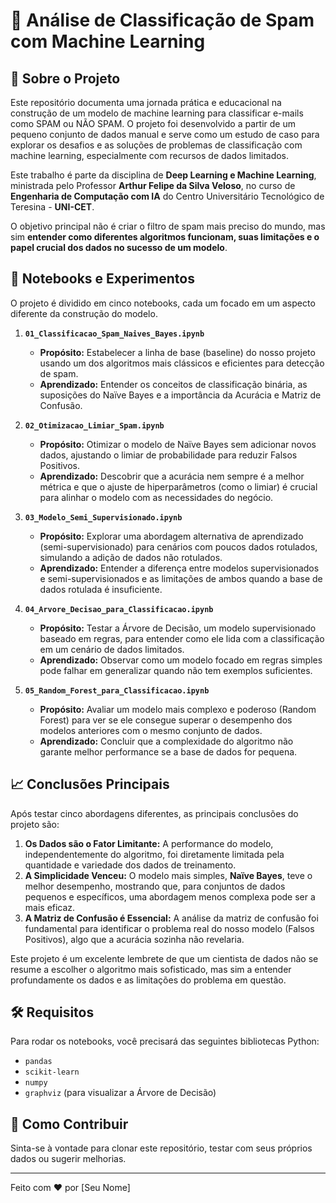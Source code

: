 # 🤖 Análise de Classificação de Spam com Machine Learning

## 📖 Sobre o Projeto

Este repositório documenta uma jornada prática e educacional na construção de um modelo de machine learning para classificar e-mails como SPAM ou NÃO SPAM. O projeto foi desenvolvido a partir de um pequeno conjunto de dados manual e serve como um estudo de caso para explorar os desafios e as soluções de problemas de classificação com machine learning, especialmente com recursos de dados limitados.

Este trabalho é parte da disciplina de **Deep Learning e Machine Learning**, ministrada pelo Professor **Arthur Felipe da Silva Veloso**, no curso de **Engenharia de Computação com IA** do Centro Universitário Tecnológico de Teresina - **UNI-CET**.

O objetivo principal não é criar o filtro de spam mais preciso do mundo, mas sim **entender como diferentes algoritmos funcionam, suas limitações e o papel crucial dos dados no sucesso de um modelo**.

## 🚀 Notebooks e Experimentos

O projeto é dividido em cinco notebooks, cada um focado em um aspecto diferente da construção do modelo.

1.  **`01_Classificacao_Spam_Naives_Bayes.ipynb`**
    * **Propósito:** Estabelecer a linha de base (baseline) do nosso projeto usando um dos algoritmos mais clássicos e eficientes para detecção de spam.
    * **Aprendizado:** Entender os conceitos de classificação binária, as suposições do Naïve Bayes e a importância da Acurácia e Matriz de Confusão.

2.  **`02_Otimizacao_Limiar_Spam.ipynb`**
    * **Propósito:** Otimizar o modelo de Naïve Bayes sem adicionar novos dados, ajustando o limiar de probabilidade para reduzir Falsos Positivos.
    * **Aprendizado:** Descobrir que a acurácia nem sempre é a melhor métrica e que o ajuste de hiperparâmetros (como o limiar) é crucial para alinhar o modelo com as necessidades do negócio.

3.  **`03_Modelo_Semi_Supervisionado.ipynb`**
    * **Propósito:** Explorar uma abordagem alternativa de aprendizado (semi-supervisionado) para cenários com poucos dados rotulados, simulando a adição de dados não rotulados.
    * **Aprendizado:** Entender a diferença entre modelos supervisionados e semi-supervisionados e as limitações de ambos quando a base de dados rotulada é insuficiente.

4.  **`04_Arvore_Decisao_para_Classificacao.ipynb`**
    * **Propósito:** Testar a Árvore de Decisão, um modelo supervisionado baseado em regras, para entender como ele lida com a classificação em um cenário de dados limitados.
    * **Aprendizado:** Observar como um modelo focado em regras simples pode falhar em generalizar quando não tem exemplos suficientes.

5.  **`05_Random_Forest_para_Classificacao.ipynb`**
    * **Propósito:** Avaliar um modelo mais complexo e poderoso (Random Forest) para ver se ele consegue superar o desempenho dos modelos anteriores com o mesmo conjunto de dados.
    * **Aprendizado:** Concluir que a complexidade do algoritmo não garante melhor performance se a base de dados for pequena.

## 📈 Conclusões Principais

Após testar cinco abordagens diferentes, as principais conclusões do projeto são:

1.  **Os Dados são o Fator Limitante:** A performance do modelo, independentemente do algoritmo, foi diretamente limitada pela quantidade e variedade dos dados de treinamento.
2.  **A Simplicidade Venceu:** O modelo mais simples, **Naïve Bayes**, teve o melhor desempenho, mostrando que, para conjuntos de dados pequenos e específicos, uma abordagem menos complexa pode ser a mais eficaz.
3.  **A Matriz de Confusão é Essencial:** A análise da matriz de confusão foi fundamental para identificar o problema real do nosso modelo (Falsos Positivos), algo que a acurácia sozinha não revelaria.

Este projeto é um excelente lembrete de que um cientista de dados não se resume a escolher o algoritmo mais sofisticado, mas sim a entender profundamente os dados e as limitações do problema em questão.

## 🛠️ Requisitos

Para rodar os notebooks, você precisará das seguintes bibliotecas Python:
* `pandas`
* `scikit-learn`
* `numpy`
* `graphviz` (para visualizar a Árvore de Decisão)

## 🤝 Como Contribuir

Sinta-se à vontade para clonar este repositório, testar com seus próprios dados ou sugerir melhorias.

---
Feito com ❤️ por [Seu Nome]

